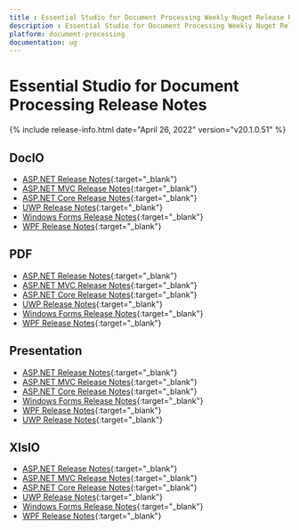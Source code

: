 ```yaml
---
title : Essential Studio for Document Processing Weekly Nuget Release Release Notes  
description : Essential Studio for Document Processing Weekly Nuget Release Release Notes  
platform: document-processing
documentation: ug
---
```


# Essential Studio for Document Processing  Release Notes  

{% include release-info.html date="April 26, 2022" version="v20.1.0.51" %} 

## DocIO

* [ASP.NET Release Notes](/aspnet/release-notes/v20.1.0.51#docio){:target="_blank"}
* [ASP.NET MVC Release Notes](/aspnetmvc/release-notes/v20.1.0.51#docio){:target="_blank"}
* [ASP.NET Core Release Notes](/aspnet-core/release-notes/v20.1.0.51#docio){:target="_blank"}
* [UWP Release Notes](/uwp/release-notes/v20.1.0.51#docio){:target="_blank"}
* [Windows Forms Release Notes](/windowsforms/release-notes/v20.1.0.51#docio){:target="_blank"}
* [WPF Release Notes](/wpf/release-notes/v20.1.0.51#docio){:target="_blank"}


## PDF

* [ASP.NET Release Notes](/aspnet/release-notes/v20.1.0.51#pdf){:target="_blank"}
* [ASP.NET MVC Release Notes](/aspnetmvc/release-notes/v20.1.0.51#pdf){:target="_blank"}
* [ASP.NET Core Release Notes](/aspnet-core/release-notes/v20.1.0.51#pdf){:target="_blank"}
* [UWP Release Notes](/uwp/release-notes/v20.1.0.51#pdf){:target="_blank"}
* [Windows Forms Release Notes](/windowsforms/release-notes/v20.1.0.51#pdf){:target="_blank"}
* [WPF Release Notes](/wpf/release-notes/v20.1.0.51#pdf){:target="_blank"}


## Presentation

* [ASP.NET Release Notes](/aspnet/release-notes/v20.1.0.51#presentation){:target="_blank"}
* [ASP.NET MVC Release Notes](/aspnetmvc/release-notes/v20.1.0.51#presentation){:target="_blank"}
* [ASP.NET Core Release Notes](/aspnet-core/release-notes/v20.1.0.51#presentation){:target="_blank"}
* [Windows Forms Release Notes](/windowsforms/release-notes/v20.1.0.51#presentation){:target="_blank"}
* [WPF Release Notes](/wpf/release-notes/v20.1.0.51#presentation){:target="_blank"}
* [UWP Release Notes](/uwp/release-notes/v20.1.0.51#presentation){:target="_blank"}


## XlsIO

* [ASP.NET Release Notes](/aspnet/release-notes/v20.1.0.51#xlsio){:target="_blank"}
* [ASP.NET MVC Release Notes](/aspnetmvc/release-notes/v20.1.0.51#xlsio){:target="_blank"}
* [ASP.NET Core Release Notes](/aspnet-core/release-notes/v20.1.0.51#xlsio){:target="_blank"}
* [UWP Release Notes](/uwp/release-notes/v20.1.0.51#xlsio){:target="_blank"}
* [Windows Forms Release Notes](/windowsforms/release-notes/v20.1.0.51#xlsio){:target="_blank"}
* [WPF Release Notes](/wpf/release-notes/v20.1.0.51#xlsio){:target="_blank"}